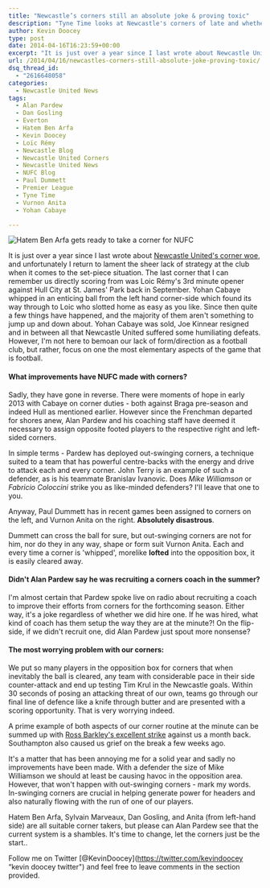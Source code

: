 ```yaml
---
title: "Newcastle’s corners still an absolute joke & proving toxic"
description: "Tyne Time looks at Newcastle's corners of late and whether the St. James' Park outfit have improved from their farcical state in 2013."
author: Kevin Doocey
type: post
date: 2014-04-16T16:23:59+00:00
excerpt: "It is just over a year since I last wrote about Newcastle United's corner woe, and unfortunately I return to lament the sheer lack of strategy at the club when it comes to the set-piece situation.."
url: /2014/04/16/newcastles-corners-still-absolute-joke-proving-toxic/
dsq_thread_id:
  - "2616648058"
categories:
  - Newcastle United News
tags:
  - Alan Pardew
  - Dan Gosling
  - Everton
  - Hatem Ben Arfa
  - Kevin Doocey
  - Loïc Rémy
  - Newcastle Blog
  - Newcastle United Corners
  - Newcastle United News
  - NUFC Blog
  - Paul Dummett
  - Premier League
  - Tyne Time
  - Vurnon Anita
  - Yohan Cabaye

---
```

![Hatem Ben Arfa gets ready to take a corner for NUFC](http://www.tynetime.com/wp-content/uploads/2014/04/Hatem-Ben-Arfa-Newcastle-Corner.jpg "Corners - Have become increasingly worse since Yohan Cabaye's departure to PSG")

It is just over a year since I last wrote about [Newcastle United's corner woe](http://www.tynetime.com/2013/03/03/newcastle-united-corners-where-its-all-going-wrong-and-how-to-fix-it/ "newcastle united corners"), and unfortunately I return to lament the sheer lack of strategy at the club when it comes to the set-piece situation. The last corner that I can remember us directly scoring from was Loic Rémy's 3rd minute opener against Hull City at St. James' Park back in September. Yohan Cabaye whipped in an enticing ball from the left hand corner-side which found its way through to Loic who slotted home as easy as you like. Since then quite a few things have happened, and the majority of them aren't something to jump up and down about. Yohan Cabaye was sold, Joe Kinnear resigned and in between all that Newcastle United suffered some humiliating defeats. However, I'm not here to bemoan our lack of form/direction as a football club, but rather, focus on one the most elementary aspects  of the game that is football.

#### What improvements have NUFC made with corners?

Sadly, they have gone in reverse. There were moments of hope in early 2013 with Cabaye on corner duties - both against Braga pre-season and indeed Hull as mentioned earlier. However since the Frenchman departed for shores anew, Alan Pardew and his coaching staff have deemed it necessary to assign opposite footed players to the respective right and left-sided corners.

In simple terms - Pardew has deployed out-swinging corners, a technique suited to a team that has powerful centre-backs with the energy and drive to attack each and every corner. John Terry is an example of such a defender, as is his teammate Branislav Ivanovic. Does&nbsp;_Mike Williamson_ or _Fabricio Coloccini_ strike you as like-minded defenders? I'll leave that one to you.

Anyway, Paul Dummett has in recent games been assigned to corners on the left, and Vurnon Anita on the right. **Absolutely disastrous**.

Dummett can cross the ball for sure, but out-swinging corners are not for him, nor do they in any way, shape or form suit Vurnon Anita. Each and every time a corner is 'whipped', morelike **lofted** into the opposition box, it is easily cleared away.

#### Didn't Alan Pardew say he was recruiting a corners coach in the summer?

I'm almost certain that Pardew spoke live on radio about recruiting a coach to improve their efforts from corners for the forthcoming season. Either way, it's a joke regardless of whether we did hire one. If he was hired, what kind of coach has them setup the way they are at the minute?! On the flip-side, if we didn't recruit one, did Alan Pardew just spout more nonsense?

#### The most worrying problem with our corners:

We put so many players in the opposition box for corners that when inevitably the ball is cleared, any team with considerable pace in their side counter-attack and end up testing Tim Krul in the Newcastle goals. Within 30 seconds of posing an attacking threat of our own, teams go through our final line of defence like a knife through butter and are presented with a scoring opportunity. That is very worrying indeed.

A prime example of both aspects of our corner routine at the minute can be summed up with [Ross Barkley's excellent strike](https://www.youtube.com/watch?v=kX_ps2RVjdo "ross barkley goal newcastle") against us a month back. Southampton also caused us grief on the break a few weeks ago.

It's a matter that has been annoying me for a solid year and sadly no improvements have been made. With a defender the size of Mike Williamson we should at least be causing havoc in the opposition area. However, that won't happen with out-swinging corners - mark my words. In-swinging corners are crucial in helping generate power for headers and also naturally flowing with the run of one of our players.

Hatem Ben Arfa, Sylvain Marveaux, Dan Gosling, and Anita (from left-hand side) are all suitable corner takers, but please can Alan Pardew see that the current system is a shambles. It's time to change, let the corners just be the start..

Follow me on Twitter [@KevinDoocey](https://twitter.com/kevindoocey “kevin doocey twitter") and feel free to leave comments in the section provided.
